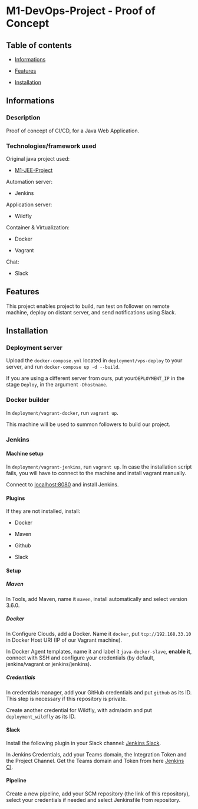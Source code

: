 # M1-DevOps-Project - Proof of Concept

## Table of contents

- [Informations](#Informations)

- [Features](#Features)

- [Installation](#Installation)

## Informations

### Description

Proof of concept of CI/CD, for a Java Web Application.

### Technologies/framework used

Original java project used: 

- [M1-JEE-Project](https://github.com/nerstak/M1-JEE-Project)

Automation server: 

- Jenkins

Application server:

- Wildfly

Container & Virtualization:

- Docker

- Vagrant

Chat:

- Slack

## Features

This project enables project to build, run test on follower on remote machine, deploy on distant server, and send notifications using Slack.

## Installation

### Deployment server

Upload the `docker-compose.yml` located in `deployment/vps-deploy` to your server, and run `docker-compose up -d --build`.

If you are using a different server from ours, put your`DEPLOYMENT_IP` in the stage `Deploy`, in the argument `-Dhostname`.

### Docker builder

In `deployment/vagrant-docker`, run `vagrant up`.

This machine will be used to summon followers to build our project.

### Jenkins

#### Machine setup

In `deployment/vagrant-jenkins`, run `vagrant up`. In case the installation script fails, you will have to connect to the machine and install vagrant manually.

Connect to [localhost:8080](localhost:8080) and install Jenkins.

#### Plugins

If they are not installed, install:

- Docker

- Maven

- Github

- Slack

#### Setup

##### Maven

In Tools, add Maven, name it `maven`, install automatically and select version 3.6.0.

##### Docker

In Configure Clouds, add a Docker. Name it `docker`, put `tcp://192.168.33.10` in Docker Host URI (IP of our Vagrant machine).

In Docker Agent templates, name it and label it `java-docker-slave`, **enable it**, connect with SSH and configure your credentials (by default, jenkins/vagrant or jenkins/jenkins).

##### Credentials

In credentials manager, add your GitHub credentials and put `github` as its ID. This step is necessary if this repository is private.

Create another credential for Wildfly, with adm/adm and put `deployment_wildfly` as its ID.

#### Slack

Install the following plugin in your Slack channel: [Jenkins Slack](https://my.slack.com/services/new/jenkins-ci).

In Jenkins Credentials, add your Teams domain, the Integration Token and the Project Channel. Get the Teams domain and Token from here [Jenkins CI](https://slack.com/apps/A0F7VRFKN-jenkins-ci).

#### Pipeline

Create a new pipeline, add your SCM repository (the link of this repository), select your credentials if needed and select Jenkinsfile from repository. 
